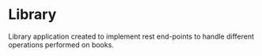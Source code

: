 # Library
Library application created to implement rest end-points to handle different operations performed on books.
